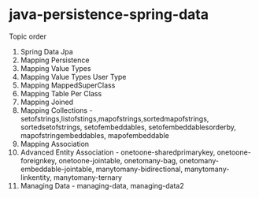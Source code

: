# java-persistence-spring-data

Topic order
1. Spring Data Jpa
2. Mapping Persistence
3. Mapping Value Types
4. Mapping Value Types User Type
5. Mapping MappedSuperClass
6. Mapping Table Per Class
7. Mapping Joined
8. Mapping Collections - setofstrings,listofstings,mapofstrings,sortedmapofstrings, sortedsetofstrings, setofembeddables,
setofembeddablesorderby, mapofstringembeddables, mapofembeddable
9. Mapping Association
10. Advanced Entity Association - onetoone-sharedprimarykey, onetoone-foreignkey, onetoone-jointable, onetomany-bag,
onetomany-embeddable-jointable, manytomany-bidirectional, manytomany-linkentity, manytomany-ternary
11. Managing Data - managing-data, managing-data2
